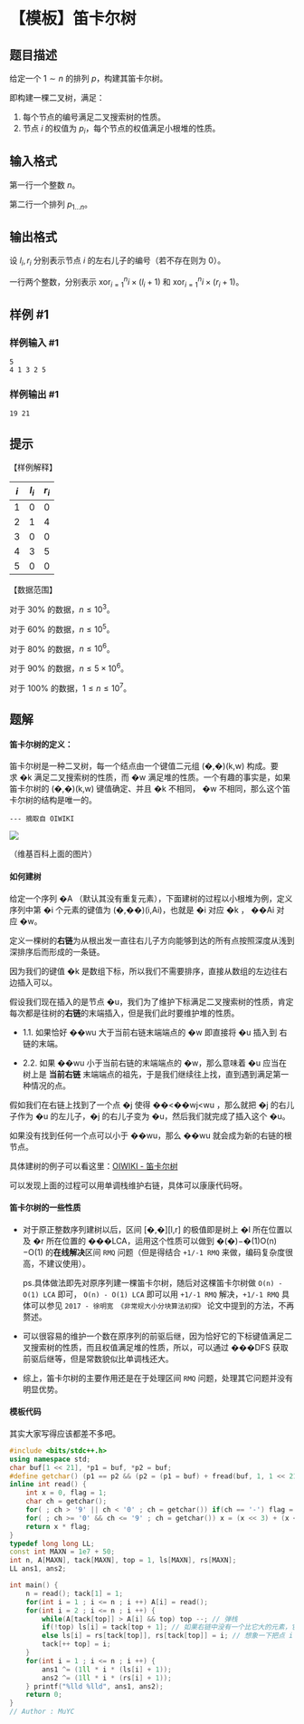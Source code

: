 # 【模板】笛卡尔树

## 题目描述

给定一个 $1 \sim n$ 的排列 $p$，构建其笛卡尔树。

即构建一棵二叉树，满足：

1. 每个节点的编号满足二叉搜索树的性质。
2. 节点 $i$ 的权值为 $p_i$，每个节点的权值满足小根堆的性质。

## 输入格式

第一行一个整数 $n$。

第二行一个排列 $p_{1 \dots n}$。

## 输出格式

设 $l_i,r_i$ 分别表示节点 $i$ 的左右儿子的编号（若不存在则为 $0$）。

一行两个整数，分别表示 $\operatorname{xor}_{i = 1}^n i \times (l_i + 1)$ 和 $\operatorname{xor}_{i = 1}^n i \times (r_i + 1)$。

## 样例 #1

### 样例输入 #1

```
5
4 1 3 2 5
```

### 样例输出 #1

```
19 21
```

## 提示

【样例解释】

| $i$ | $l_i$ | $r_i$ |
| :-: | :-: | :-: |
| $1$ | $0$ | $0$ |
| $2$ | $1$ | $4$ |
| $3$ | $0$ | $0$ |
| $4$ | $3$ | $5$ |
| $5$ | $0$ | $0$ |

【数据范围】

对于 $30\%$ 的数据，$n \le 10^3$。

对于 $60\%$ 的数据，$n \le 10^5$。

对于 $80\%$ 的数据，$n \le 10^6$。

对于 $90\%$ 的数据，$n \le 5 \times 10^6$。

对于 $100\%$ 的数据，$1 \le n \le 10^7$。

## 题解
#### 笛卡尔树的定义：

笛卡尔树是一种二叉树，每一个结点由一个键值二元组 (�,�)(k,w) 构成。要求 �k 满足二叉搜索树的性质，而 �w 满足堆的性质。一个有趣的事实是，如果笛卡尔树的 (�,�)(k,w) 键值确定、并且 �k 不相同， �w 不相同，那么这个笛卡尔树的结构是唯一的。

`--- 摘取自 OIWIKI`

![](https://oi-wiki.org/ds/images/cartesian-tree1.png)

（维基百科上面的图片）

#### 如何建树

给定一个序列 �A （默认其没有重复元素），下面建树的过程以小根堆为例，定义序列中第 �i 个元素的键值为 (�,��)(i,Ai​)，也就是 �i 对应 �k ， ��Ai​ 对应 �w。

定义一棵树的**右链**为从根出发一直往右儿子方向能够到达的所有点按照深度从浅到深排序后而形成的一条链。

因为我们的键值 �k 是数组下标，所以我们不需要排序，直接从数组的左边往右边插入可以。

假设我们现在插入的是节点 �u，我们为了维护下标满足二叉搜索树的性质，肯定每次都是往树的**右链**的末端插入，但是我们此时要维护堆的性质。

- 1.1. 如果恰好 ��wu​ 大于当前右链末端端点的 �w 即直接将 �u 插入到 右链的末端。
    
- 2.2. 如果 ��wu​ 小于当前右链的末端端点的 �w，那么意味着 �u 应当在树上是 **当前右链** 末端端点的祖先，于是我们继续往上找，直到遇到满足第一种情况的点。
    

假如我们在右链上找到了一个点 �j 使得 ��<��wj​<wu​ ，那么就把 �j 的右儿子作为 �u 的左儿子，�j 的右儿子变为 �u，然后我们就完成了插入这个 �u。

如果没有找到任何一个点可以小于 ��wu​，那么 ��wu​ 就会成为新的右链的根节点。

具体建树的例子可以看这里：[OIWIKI - 笛卡尔树](https://oi-wiki.org/ds/cartesian-tree/)

可以发现上面的过程可以用单调栈维护右链，具体可以康康代码呀。

#### 笛卡尔树的一些性质

- 对于原正整数序列建树以后，区间 [�,�][l,r] 的极值即是树上 �l 所在位置以及 �r 所在位置的 ���LCA，运用这个性质可以做到 �(�)−�(1)O(n)−O(1) 的**在线解决**区间 `RMQ` 问题（但是得结合 `+1/-1 RMQ` 来做，编码复杂度很高，不建议使用）。
    
    ps.具体做法即先对原序列建一棵笛卡尔树，随后对这棵笛卡尔树做 `O(n) - O(1) LCA` 即可， `O(n) - O(1) LCA` 即可以用 `+1/-1 RMQ` 解决，`+1/-1 RMQ` 具体可以参见 `2017 - 徐明宽 《非常规大小分块算法初探》` 论文中提到的方法，不再赘述。
    
- 可以很容易的维护一个数在原序列的前驱后继，因为恰好它的下标键值满足二叉搜索树的性质，而且权值满足堆的性质，所以，可以通过 ���DFS 获取前驱后继等，但是常数貌似比单调栈还大。
    
- 综上，笛卡尔树的主要作用还是在于处理区间 `RMQ` 问题，处理其它问题并没有明显优势。
    

#### 模板代码

其实大家写得应该都差不多吧。

```cpp
#include <bits/stdc++.h>
using namespace std;
char buf[1 << 21], *p1 = buf, *p2 = buf;
#define getchar() (p1 == p2 && (p2 = (p1 = buf) + fread(buf, 1, 1 << 21, stdin), p1 == p2) ? EOF : *p1 ++)
inline int read() {
    int x = 0, flag = 1;
    char ch = getchar();
    for( ; ch > '9' || ch < '0' ; ch = getchar()) if(ch == '-') flag = -1;
    for( ; ch >= '0' && ch <= '9' ; ch = getchar()) x = (x << 3) + (x << 1) + ch - '0';
    return x * flag;
}
typedef long long LL;
const int MAXN = 1e7 + 50;
int n, A[MAXN], tack[MAXN], top = 1, ls[MAXN], rs[MAXN];
LL ans1, ans2;

int main() {
    n = read(); tack[1] = 1;
    for(int i = 1 ; i <= n ; i ++) A[i] = read();
    for(int i = 2 ; i <= n ; i ++) {
        while(A[tack[top]] > A[i] && top) top --; // 弹栈
        if(!top) ls[i] = tack[top + 1]; // 如果右链中没有一个比它大的元素，它就成了右链的链顶并且原来的链顶就是它的左儿子
        else ls[i] = rs[tack[top]], rs[tack[top]] = i; // 想象一下把点 i 插入到某个点的下方，也就是说原本那个点的右儿子要变成 i 的左儿子，然后 i 来充当这个右儿子
        tack[++ top] = i;
    }
    for(int i = 1 ; i <= n ; i ++) {
        ans1 ^= (1ll * i * (ls[i] + 1));
        ans2 ^= (1ll * i * (rs[i] + 1));
    } printf("%lld %lld", ans1, ans2);
    return 0;
}
// Author : MuYC
```